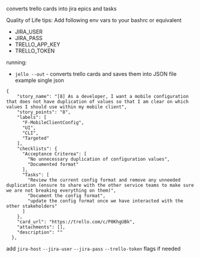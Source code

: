 converts trello cards into jira epics and tasks

Quality of Life tips:
Add following env vars to your bashrc or equivalent
- JIRA_USER
- JIRA_PASS
- TRELLO_APP_KEY
- TRELLO_TOKEN


running:
- `jello --out` - converts trello cards and saves them into JSON file
example single json
```
{
    "story_name": "[8] As a developer, I want a mobile configuration that does not have duplication of values so that I am clear on which values I should use within my mobile client",
    "story_points": "8",
    "labels": [
      "F-MobileClientConfig",
      "UI",
      "CLI",
      "Targeted"
    ],
    "checklists": {
      "Acceptance Criterea": [
        "No unnecessary duplication of configuration values",
        "Documented format"
      ],
      "Tasks": [
        "Review the current config format and remove any unneeded duplication (ensure to share with the other service teams to make sure we are not breaking everything on them)",
        "Document the config format",
        "update the config format once we have interacted with the other stakeholders"
      ]
    },
    "card_url": "https://trello.com/c/P0KhgUBk",
    "attachments": [],
    "description": ""
  },
```

add `jira-host` `--jira-user` `--jira-pass` `--trello-token` flags if needed